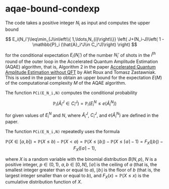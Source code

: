 # aqae-bound-condexp

The code takes a positive integer $N_{i}$ as input and computes the upper
bound

$$ E_i(N_i')\leq\min_{J\in\left\\{ 1,\ldots,N_{i}\right\\}} 
\left( J+(N_i-J)\left(  1 - \mathbb{P}_i (\hat{A}_i^J\in C_i^J)\right)  \right) $$

for the conditional expectation $E_i(N_i')$ of the number
$N_i'$ of shots in the $i^\text{th}$ round of the outer loop in the
Accelerated Quantum Amplitude Estimation (AQAE) algorithm, that is,
Algorithm 2 in the paper [Accelerated Quantum Amplitude Estimation
without QFT](https://arxiv.org/abs/2407.16795) by Alet Roux and Tomasz Zastawniak. This is used in the paper to
obtain an upper bound for the expectation $E(M)$ of the computational complexity $M$ of the AQAE algorithm.

The function `PCi(E_N_i,N)` computes the conditional probability

$$ \mathbb{P}_i(\hat{A}_i^J\in C_i^J)=\mathbb{P}_i(E_i^N\leq e(\hat{A}_i^N)) $$

for given values of $E_i^N$ and $N$, where $\hat{A}_i^J$, $C_i^J$,
and $e(\hat{A}_i^N)$ are defined in the paper.

The function `PCi(E_N_i,N)` repeatedly uses the formula

$$ \mathbb{P} (X \in [a,b] ) = \mathbb{P} (X \leq b) - \mathbb{P} (X < a) = \mathbb{P}(X\leq\left\lfloor b\right\rfloor ) - \mathbb{P}(X\leq\left\lceil a\right\rceil -1) =F_{X}(\left\lfloor b\right\rfloor )-F_{X}(\left\lceil a\right\rceil -1),$$

where $X$ is a random variable with the binomial distribution $B(N,p)$, $N$ is
a positive integer, $p\in(0,1)$, $a,b\in[0,N]$, $\left\lceil
a\right\rceil$ is the ceiling of $a$ (that is, the smallest integer greater
than or equal to $a$), $\left\lfloor b\right\rfloor$ is the floor of $b$
(that is, the largest integer smaller than or equal to $b$), and
$F_{X}(x)=\mathbb{P}(X\leq x)$ is the cumulative distribution function of $X$.
